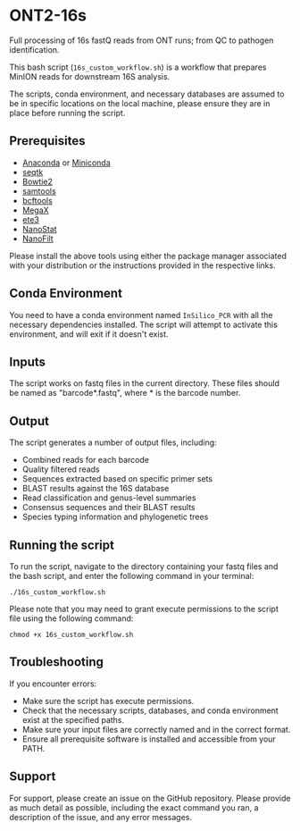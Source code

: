 # ONT2-16s
Full processing of 16s fastQ reads from ONT runs; from QC to pathogen identification.

This bash script (`16s_custom_workflow.sh`) is a workflow that prepares MinION reads for downstream 16S analysis.

The scripts, conda environment, and necessary databases are assumed to be in specific locations on the local machine, please ensure they are in place before running the script.

## Prerequisites
- [Anaconda](https://www.anaconda.com/products/distribution) or [Miniconda](https://docs.conda.io/en/latest/miniconda.html)
- [seqtk](https://github.com/lh3/seqtk)
- [Bowtie2](http://bowtie-bio.sourceforge.net/bowtie2/index.shtml)
- [samtools](http://www.htslib.org/)
- [bcftools](https://samtools.github.io/bcftools/)
- [MegaX](https://www.megasoftware.net/)
- [ete3](http://etetoolkit.org/)
- [NanoStat](https://github.com/wdecoster/NanoStat)
- [NanoFilt](https://github.com/wdecoster/nanofilt)

Please install the above tools using either the package manager associated with your distribution or the instructions provided in the respective links.

## Conda Environment
You need to have a conda environment named `InSilico_PCR` with all the necessary dependencies installed. The script will attempt to activate this environment, and will exit if it doesn't exist.

## Inputs
The script works on fastq files in the current directory. These files should be named as "barcode*.fastq", where * is the barcode number.

## Output
The script generates a number of output files, including:
- Combined reads for each barcode
- Quality filtered reads
- Sequences extracted based on specific primer sets
- BLAST results against the 16S database
- Read classification and genus-level summaries
- Consensus sequences and their BLAST results
- Species typing information and phylogenetic trees

## Running the script
To run the script, navigate to the directory containing your fastq files and the bash script, and enter the following command in your terminal:
```
./16s_custom_workflow.sh
```

Please note that you may need to grant execute permissions to the script file using the following command:
```
chmod +x 16s_custom_workflow.sh
```

## Troubleshooting
If you encounter errors:
- Make sure the script has execute permissions.
- Check that the necessary scripts, databases, and conda environment exist at the specified paths.
- Make sure your input files are correctly named and in the correct format.
- Ensure all prerequisite software is installed and accessible from your PATH.

## Support
For support, please create an issue on the GitHub repository. Please provide as much detail as possible, including the exact command you ran, a description of the issue, and any error messages.
